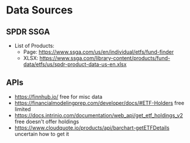 # Data Sources

## SPDR SSGA

- List of Products:
  - Page: https://www.ssga.com/us/en/individual/etfs/fund-finder
  - XLSX: https://www.ssga.com/library-content/products/fund-data/etfs/us/spdr-product-data-us-en.xlsx

## APIs

- https://finnhub.io/ free for misc data
- https://financialmodelingprep.com/developer/docs/#ETF-Holders free limited
- https://docs.intrinio.com/documentation/web_api/get_etf_holdings_v2 free doesn't offer holdings
- https://www.cloudquote.io/products/api/barchart-getETFDetails uncertain how to get it

